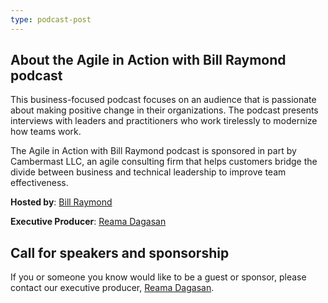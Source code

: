 ```yaml
---
type: podcast-post
---
```

## About the Agile in Action with Bill Raymond podcast

This business-focused podcast focuses on an audience that is passionate about making positive change in their organizations. The podcast presents interviews with leaders and practitioners who work tirelessly to modernize how teams work.

The Agile in Action with Bill Raymond podcast is sponsored in part by Cambermast LLC, an agile consulting firm that helps customers bridge the divide between business and technical leadership to improve team effectiveness.

**Hosted by**: [Bill Raymond](mailto:bill.raymond@cambermast.com "Bill Raymond")

**Executive Producer**: [Reama Dagasan](mailto:reama.dagasan@cambermast.com "Reama Dagasan")

## Call for speakers and sponsorship

If you or someone you know would like to be a guest or sponsor, please contact our executive producer, [Reama Dagasan](mailto:reama.dagasan@cambermast.com "Reama Dagasan").